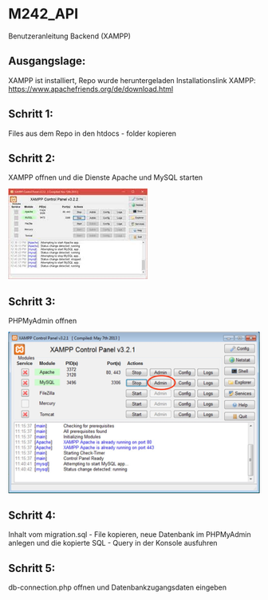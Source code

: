 # M242_API

Benutzeranleitung Backend (XAMPP)

## Ausgangslage:

XAMPP ist installiert, Repo wurde heruntergeladen
Installationslink XAMPP: https://www.apachefriends.org/de/download.html

## Schritt 1:

Files aus dem Repo in den htdocs - folder kopieren

## Schritt 2:

XAMPP offnen und die Dienste Apache und MySQL starten

![title](Images/xampp.jpg)

## Schritt 3: 

PHPMyAdmin offnen

![title](Images/openpma.jpg)

## Schritt 4: 

Inhalt vom migration.sql - File kopieren, neue Datenbank im PHPMyAdmin anlegen und die kopierte SQL - Query in der Konsole ausfuhren

## Schritt 5: 

db-connection.php offnen und Datenbankzugangsdaten eingeben

